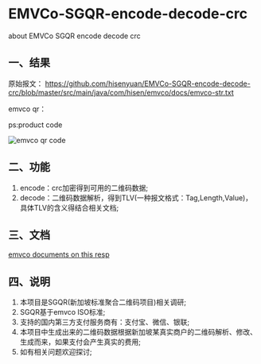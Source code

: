# EMVCo-SGQR-encode-decode-crc
about EMVCo SGQR encode decode crc
## 一、结果
原始报文：
https://github.com/hisenyuan/EMVCo-SGQR-encode-decode-crc/blob/master/src/main/java/com/hisen/emvco/docs/emvco-str.txt

emvco qr：

ps:product code

![emvco qr code](/src/com/hisen/emvco/img/emvco_qr_code[product].png)

## 二、功能
1. encode：crc加密得到可用的二维码数据;
2. decode：二维码数据解析，得到TLV(一种报文格式：Tag,Length,Value)，具体TLV的含义得结合相关文档;

## 三、文档
[emvco documents on this resp](https://github.com/hisenyuan/EMVCo-SGQR-encode-decode-crc/tree/master/src/main/java/com/hisen/emvco/docs)

## 四、说明
1. 本项目是SGQR(新加坡标准聚合二维码项目)相关调研;
2. SGQR基于emvco ISO标准;
3. 支持的国内第三方支付服务商有：支付宝、微信、银联;
4. 本项目中生成出来的二维码数据根据新加坡某真实商户的二维码解析、修改、生成而来，如果支付会产生真实的费用;
5. 如有相关问题欢迎探讨;